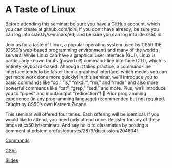 # A Taste of Linux

Before attending this seminar: be sure you have a GitHub account, which you can create at github.com/join, if you don’t have already; be sure you can log into cs50.ly/seminars/ed; and be sure you can log into ide.cs50.io.

Join us for a taste of Linux, a popular operating system used by CS50 IDE (CS50’s web-based programming environment) and many of the world’s servers! While Linux can have a graphical user interface (GUI), Linux is particularly known for its (powerful!) command-line interface (CLI), which is entirely keyboard-based. Although it takes practice, a command-line interface tends to be faster than a graphical interface, which means you can get more work done more quickly! In this seminar, we’ll introduce you to basic commands like “cd,” “ls,” “mkdir”, “rm,” and “rmdir” and also more powerful commands like “cat”, “grep,” “sed,” and more. Plus, we’ll introduce you to “pipes” and input/output “redirection”! 🤯 Prior programming experience (in any programming language) recommended but not required. Taught by CS50’s own Kareem Zidane.

This seminar will offered four times. Each offering will be identical. If you would like to attend, you need only attend once. Register for any of these times at cs50.ly/seminars. And say hello to classmates by posting a comment at edstem.org/us/courses/2879/discussion/204604!

[Commands](https://docs.google.com/document/d/1SCB3KV767VMloYI2_6N3ovldYFH01_mFmTN2-y9gEt4/edit)

[CSVs]()

[Slides](https://docs.google.com/presentation/d/1ecNQSsdc1DMcIicbFYZQV968DHy9KmjEs9I3Kefw1F4/edit#slide=id.gb66805914c_0_1216)
